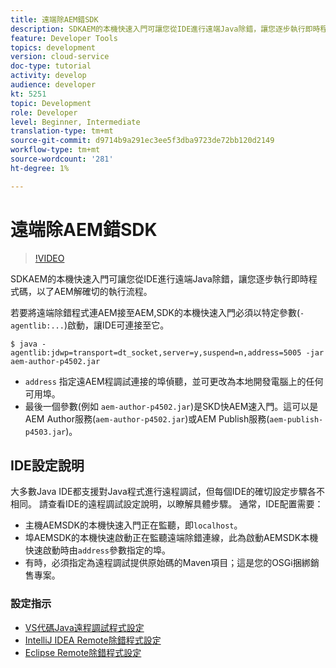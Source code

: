 ```yaml
---
title: 遠端除AEM錯SDK
description: SDKAEM的本機快速入門可讓您從IDE進行遠端Java除錯，讓您逐步執行即時程式碼，以了AEM解確切的執行流程。
feature: Developer Tools
topics: development
version: cloud-service
doc-type: tutorial
activity: develop
audience: developer
kt: 5251
topic: Development
role: Developer
level: Beginner, Intermediate
translation-type: tm+mt
source-git-commit: d9714b9a291ec3ee5f3dba9723de72bb120d2149
workflow-type: tm+mt
source-wordcount: '281'
ht-degree: 1%

---
```



# 遠端除AEM錯SDK

>[!VIDEO](https://video.tv.adobe.com/v/34338/?quality=12&learn=on)

SDKAEM的本機快速入門可讓您從IDE進行遠端Java除錯，讓您逐步執行即時程式碼，以了AEM解確切的執行流程。

若要將遠端除錯程式連AEM接至AEM,SDK的本機快速入門必須以特定參數(`-agentlib:...`)啟動，讓IDE可連接至它。

```
$ java -agentlib:jdwp=transport=dt_socket,server=y,suspend=n,address=5005 -jar aem-author-p4502.jar   
```

+ `address` 指定遠AEM程調試連接的埠偵聽，並可更改為本地開發電腦上的任何可用埠。
+ 最後一個參數(例如 `aem-author-p4502.jar`)是SKD快AEM速入門。這可以是AEM Author服務(`aem-author-p4502.jar`)或AEM Publish服務(`aem-publish-p4503.jar`)。

## IDE設定說明

大多數Java IDE都支援對Java程式進行遠程調試，但每個IDE的確切設定步驟各不相同。 請查看IDE的遠程調試設定說明，以瞭解具體步驟。 通常，IDE配置需要：

+ 主機AEMSDK的本機快速入門正在監聽，即`localhost`。
+ 埠AEMSDK的本機快速啟動正在監聽遠端除錯連線，此為啟動AEMSDK本機快速啟動時由`address`參數指定的埠。
+ 有時，必須指定為遠程調試提供原始碼的Maven項目；這是您的OSGi捆綁銷售專案。

### 設定指示

+ [VS代碼Java遠程調試程式設定](https://code.visualstudio.com/docs/java/java-debugging)
+ [IntelliJ IDEA Remote除錯程式設定](https://www.jetbrains.com/help/idea/run-debug-configuration-remote-debug.html)
+ [Eclipse Remote除錯程式設定](https://javapapers.com/core-java/java-remote-debug-with-eclipse/)
